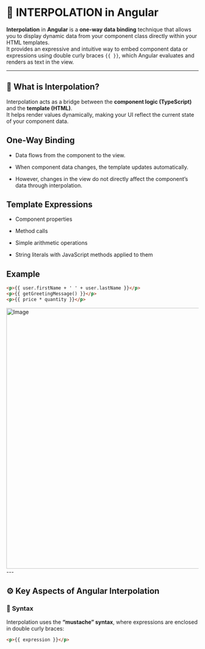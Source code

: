 # 🌟 INTERPOLATION in Angular

**Interpolation** in **Angular** is a **one-way data binding** technique that allows you to display dynamic data from your component class directly within your HTML templates.  
It provides an expressive and intuitive way to embed component data or expressions using double curly braces `{{ }}`, which Angular evaluates and renders as text in the view.

---

## 🧩 What is Interpolation?

Interpolation acts as a bridge between the **component logic (TypeScript)** and the **template (HTML)**.  
It helps render values dynamically, making your UI reflect the current state of your component data.

**One-Way Binding**
- 

- Data flows from the component to the view.

- When component data changes, the template updates automatically.

- However, changes in the view do not directly affect the component’s data through interpolation.

**Template Expressions**
- 
- Component properties

- Method calls

- Simple arithmetic operations

- String literals with JavaScript methods applied to them

**Example**
- 
```html
<p>{{ user.firstName + ' ' + user.lastName }}</p>
<p>{{ getGreetingMessage() }}</p>
<p>{{ price * quantity }}</p>
```



<img width="1122" height="682" alt="Image" src="https://github.com/user-attachments/assets/f6bcb48f-3930-47b4-ae0d-2b7240d00977" />
---

## ⚙️ Key Aspects of Angular Interpolation

### 🔹 **Syntax**
Interpolation uses the **“mustache” syntax**, where expressions are enclosed in double curly braces:

```html
<p>{{ expression }}</p>
```
